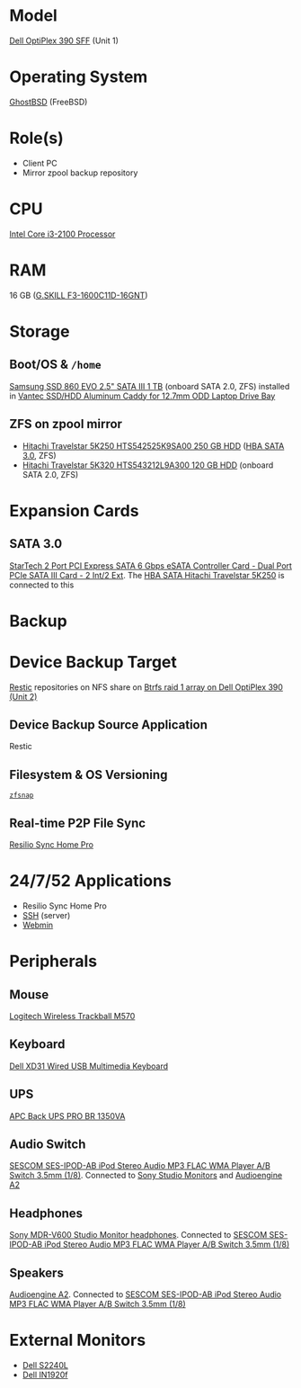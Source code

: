 # Model

[Dell OptiPlex 390 SFF](https://www.dell.com/support/home/us/en/04/product-support/product/optiplex-390/overview) (Unit 1)

# Operating System

[GhostBSD](https://www.ghostbsd.org/download) (FreeBSD)

# Role(s)

* Client PC
* Mirror zpool backup repository

# CPU

[Intel Core i3-2100 Processor](https://ark.intel.com/content/www/us/en/ark/products/53422/intel-core-i3-2100-processor-3m-cache-3-10-ghz.html)

# RAM

16 GB ([G.SKILL F3-1600C11D-16GNT](http://www.gskill.com/product/165/186/1532584719/F3-1600C11D-16GNTValueDDR3-1600MHz-CL11-11-11-1.50V16GB-(2x8GB)))

# Storage

## Boot/OS & `/home`

[Samsung SSD 860 EVO 2.5" SATA III 1 TB](https://www.samsung.com/us/computing/memory-storage/solid-state-drives/ssd-860-evo-2-5--sata-iii-1tb-mz-76e1t0b-am/) (onboard SATA 2.0, ZFS) installed in [Vantec SSD/HDD Aluminum Caddy for 12.7mm ODD Laptop Drive Bay](https://www.vantecusa.com/products_detail.php?p_id=144&p_name=SSD%2FHDD+Aluminum+Caddy+for+12.7mm+ODD+Laptop+Drive+Bay&pc_id=6&pc_name=Converters&pt_id=2&pt_name=Hard+Drive+Accessories)

## ZFS on zpool mirror

* [Hitachi Travelstar 5K250 HTS542525K9SA00 250 GB HDD](https://www.newegg.com/hitachi-gst-travelstar-5k250-250gb-hts542525k9sa00/p/N82E16822145159) ([HBA SATA 3.0](https://github.com/jdrch/Hardware/blob/master/Dell%20OptiPlex%20390-1%20SFF.md#sata-30), ZFS)
* [Hitachi Travelstar 5K320 HTS543212L9A300 120 GB HDD](https://www.hdsentinel.com/storageinfo_details.php?lang=en&model=HITACHI%20HTS543212L9A300) (onboard SATA 2.0, ZFS)

# Expansion Cards

## SATA 3.0

[StarTech 2 Port PCI Express SATA 6 Gbps eSATA Controller Card - Dual Port PCIe SATA III Card - 2 Int/2 Ext](https://www.startech.com/Cards-Adapters/HDD-Controllers/SATA-Cards/2-Port-PCI-Express-SATA-6-Gbps-eSATA-Controller-Card~PEXESAT322I). The [HBA SATA Hitachi Travelstar 5K250](https://github.com/jdrch/Hardware/blob/master/Dell%20OptiPlex%20390%20SFF.md#zfs-on-zpool-mirror) is connected to this

# Backup

# Device Backup Target

[Restic](https://restic.net/) repositories on NFS share on [Btrfs raid 1 array on Dell OptiPlex 390 (Unit 2)](https://github.com/jdrch/Hardware/blob/master/Dell%20OptiPlex%20390-1%20SFF.md#btrfs-raid1-with-autodefrag)

## Device Backup Source Application

Restic

## Filesystem & OS Versioning

[`zfsnap`](https://www.zfsnap.org/)

## Real-time P2P File Sync

[Resilio Sync Home Pro](https://www.resilio.com/individuals/)

# 24/7/52 Applications

* Resilio Sync Home Pro
* [SSH](https://www.openssh.com/) (server)
* [Webmin](http://www.webmin.com/index.html)

# Peripherals

## Mouse 

[Logitech Wireless Trackball M570](https://www.logitech.com/en-us/product/wireless-trackball-m570-business?crid=7)

## Keyboard

[Dell XD31 Wired USB Multimedia Keyboard](https://pcpartpicker.com/product/Zrw7YJ/dell-xd31w-wired-usb-multimedia-keyboard)

## UPS

[APC Back UPS PRO BR 1350VA](https://github.com/jdrch/Hardware/blob/master/UPS.md#battery-backed-up-devices-3)

## Audio Switch

[SESCOM SES-IPOD-AB iPod Stereo Audio MP3 FLAC WMA Player A/B Switch 3.5mm (1/8)](https://www.sescom.com/products/view/product/productslug/ses-ipod-ab-ipod-stereo-audio-mp3-flac-wma-player-ab-switch-35mm-18-). Connected to [Sony Studio Monitors](https://github.com/jdrch/Hardware/blob/master/Dell%20OptiPlex%20390%20SFF.md#headphones
) and [Audioengine A2](https://github.com/jdrch/Hardware/blob/master/Dell%20OptiPlex%20390%20SFF.md#speakers)

## Headphones


[Sony MDR-V600 Studio Monitor headphones](https://www.bhphotovideo.com/c/product/150378-REG/Sony_MDRV600_MDR_V600_Headphone.html/specs). Connected to [SESCOM SES-IPOD-AB iPod Stereo Audio MP3 FLAC WMA Player A/B Switch 3.5mm (1/8)](https://github.com/jdrch/Hardware/blob/master/Dell%20OptiPlex%20390%20SFF.md#audio-switch)

## Speakers

[Audioengine A2](https://www.crutchfield.com/S-bXW2qqMqe1W/p_772A2B/Audioengine-A2-Satin-black.html). Connected to [SESCOM SES-IPOD-AB iPod Stereo Audio MP3 FLAC WMA Player A/B Switch 3.5mm (1/8)](https://github.com/jdrch/Hardware/blob/master/Dell%20OptiPlex%20390%20SFF.md#audio-switch)


# External Monitors

* [Dell S2240L](https://github.com/jdrch/Hardware/blob/master/Monitors.md#connected-devices)
* [Dell IN1920f](https://github.com/jdrch/Hardware/blob/master/Monitors.md#connected-devices-1)

